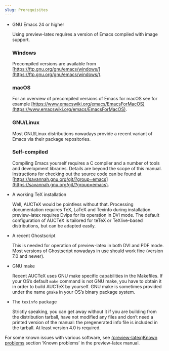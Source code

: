 ```yaml
---
slug: Prerequisites
---
```


*   GNU Emacs 24 or higher

    Using preview-latex requires a version of Emacs compiled with image support.

    ### **Windows**

    Precompiled versions are available from [https://ftp.gnu.org/gnu/emacs/windows/](https://ftp.gnu.org/gnu/emacs/windows/).

    ### **macOS**

    For an overview of precompiled versions of Emacs for macOS see for example [https://www.emacswiki.org/emacs/EmacsForMacOS](https://www.emacswiki.org/emacs/EmacsForMacOS).

    ### **GNU/Linux**

    Most GNU/Linux distributions nowadays provide a recent variant of Emacs via their package repositories.

    ### **Self-compiled**

    Compiling Emacs yourself requires a C compiler and a number of tools and development libraries. Details are beyond the scope of this manual. Instructions for checking out the source code can be found at [https://savannah.gnu.org/git/?group=emacs](https://savannah.gnu.org/git/?group=emacs).

*   A working TeX installation

    Well, AUCTeX would be pointless without that. Processing documentation requires TeX, LaTeX and Texinfo during installation. preview-latex requires Dvips for its operation in DVI mode. The default configuration of AUCTeX is tailored for teTeX or TeXlive-based distributions, but can be adapted easily.

*   A recent Ghostscript

    This is needed for operation of preview-latex in both DVI and PDF mode. Most versions of Ghostscript nowadays in use should work fine (version 7.0 and newer).

*   GNU make

    Recent AUCTeX uses GNU make specific capabilities in the Makefiles. If your OS’s default `make` command is not GNU make, you have to obtain it in order to build AUCTeX by yourself. GNU make is sometimes provided under the name `gmake` in your OS’s binary package system.

*   The `texinfo` package

    Strictly speaking, you can get away without it if you are building from the distribution tarball, have not modified any files and don’t need a printed version of the manual: the pregenerated info file is included in the tarball. At least version 4.0 is required.

For some known issues with various software, see [(preview-latex)Known problems](Known-problems) section ‘Known problems’ in the preview-latex manual.
